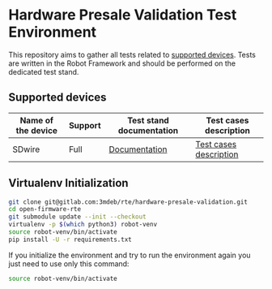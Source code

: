 Hardware Presale Validation Test Environment
=====================================

This repository aims to gather all tests related to
[supported devices](#supported-devices). Tests are written in the Robot
Framework and should be performed on the dedicated test stand.

Supported devices
-------------------
| Name of the device | Support | Test stand documentation    | Test cases description             |
|--------------------|---------|-----------------------------|------------------------------------|
| SDwire             | Full    | [Documentation][SDwire-1]   | [Test cases description][SDwire-2] |

[SDwire-1]: docs/sd-wire-test-stand.md
[SDwire-2]: docs/sd-wire-test-cases.md

Virtualenv Initialization
-------------------------

```bash
git clone git@gitlab.com:3mdeb/rte/hardware-presale-validation.git
cd open-firmware-rte
git submodule update --init --checkout
virtualenv -p $(which python3) robot-venv
source robot-venv/bin/activate
pip install -U -r requirements.txt
```

If you initialize the environment and try to run the environment again you just
need to use only this command:

```bash
source robot-venv/bin/activate
```
